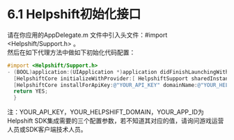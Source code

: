 # 6.1 Helpshift初始化接口

请在你应用的AppDelegate.m 文件中引入头文件：\#import &lt;Helpshift/Support.h&gt; 。  
然后在如下代理方法中做如下初始化代码配置：

```objectivec
#import <Helpshift/Support.h>
- (BOOL)application:(UIApplication *)application didFinishLaunchingWithOptions:(NSDictionary *)launchOptions {  
  [HelpshiftCore initializeWithProvider:[ HelpshiftSupport sharedInstance]];   
  [HelpshiftCore installForApiKey:@"YOUR_API_KEY" domainName:@"YOUR_HELPSHIFT_DOMAIN" appID:@"YOUR_APP_ID"]; 
  return YES; 
  }
```

注：YOUR\_API\_KEY，YOUR\_HELPSHIFT\_DOMAIN，YOUR\_APP\_ID为Helpshift SDK集成需要的三个配置参数，若不知道其对应的值，请询问游戏运营人员或SDK客户端技术人员。

